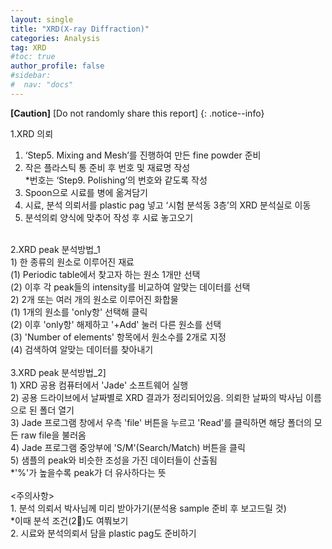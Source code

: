 ```yaml
---
layout: single
title: "XRD(X-ray Diffraction)"
categories: Analysis
tag: XRD
#toc: true
author_profile: false
#sidebar:
#  nav: "docs"
---
```


**[Caution]** [Do not randomly share this report]
{: .notice--info}

1.XRD 의뢰
 1) ‘Step5. Mixing and Mesh’를 진행하여 만든 fine powder 준비<br>
 2) 작은 플라스틱 통 준비 후 번호 및 재료명 작성<br>
 *번호는 ‘Step9. Polishing’의 번호와 같도록 작성<br>
 3) Spoon으로 시료를 병에 옮겨담기<br>
 4) 시료, 분석 의뢰서를 plastic pag 넣고 ‘시험 분석동 3층’의 XRD 분석실로 이동<br>
 5) 분석의뢰 양식에 맞추어 작성 후 시료 놓고오기<br>
<br>
2.XRD peak 분석방법_1<br>
 1) 한 종류의 원소로 이루어진 재료<br>
  (1) Periodic table에서 찾고자 하는 원소 1개만 선택<br>
  (2) 이후 각 peak들의 intensity를 비교하여 알맞는 데이터를 선택<br>
 2) 2개 또는 여러 개의 원소로 이루어진 화합물<br>
  (1) 1개의 원소를 'only항' 선택해 클릭<br>
  (2) 이후 'only항' 해제하고 '+Add' 눌러 다른 원소를 선택<br>
  (3) 'Number of elements' 항목에서 원소수를 2개로 지정<br>
  (4) 검색하여 알맞는 데이터를 찾아내기<br>
<br>
3.XRD peak 분석방법_2]<br>
 1) XRD 공용 컴퓨터에서 'Jade' 소프트웨어 실행<br>
 2) 공용 드라이브에서 날짜별로 XRD 결과가 정리되어있음. 의뢰한 날짜의 박사님 이름으로 된 폴더 열기<br>
 3) Jade 프로그램 창에서 우측 'file' 버튼을 누르고 'Read'를 클릭하면 해당 폴더의 모든 raw file을 불러옴<br>
 4) Jade 프로그램 중앙부에 'S/M'(Search/Match) 버튼을 클릭<br>
 5) 샘플의 peak와 비슷한 조성을 가진 데이터들이 산출됨<br>
  *'%'가 높을수록 peak가 더 유사하다는 뜻<br>
<br>
<주의사항><br>
1. 분석 의뢰서 박사님께 미리 받아가기(분석용 sample 준비 후 보고드릴 것)<br>
 *이때 분석 조건(2)도 여쭤보기<br>
2. 시료와 분석의뢰서 담을 plastic pag도 준비하기<br>
